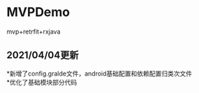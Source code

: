 # MVPDemo
mvp+retrfit+rxjava
## 2021/04/04更新
*新增了config.gralde文件，android基础配置和依赖配置归类次文件   
*优化了基础模块部分代码
